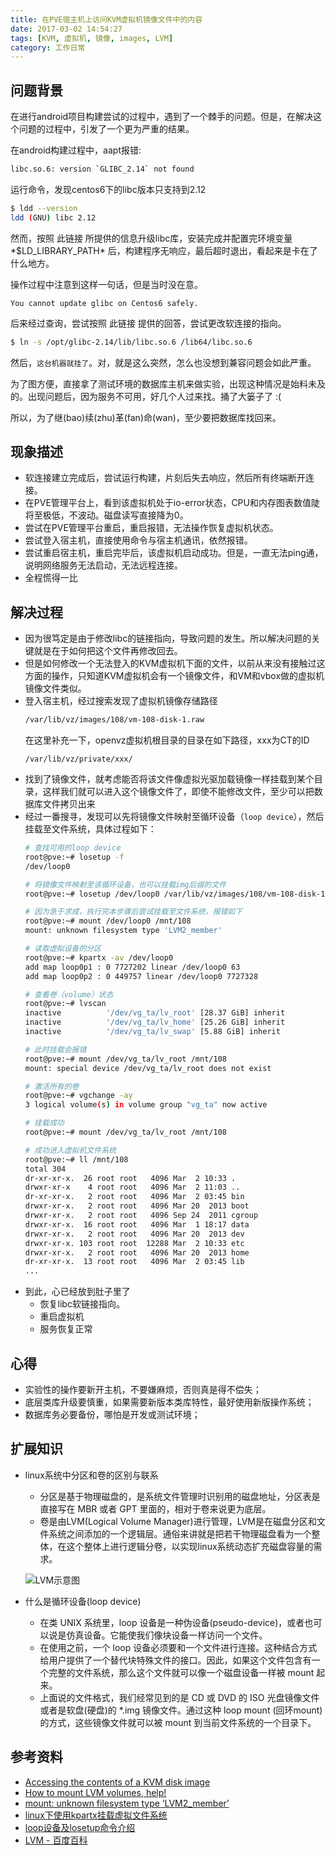 ```yaml
---
title: 在PVE宿主机上访问KVM虚拟机镜像文件中的内容
date: 2017-03-02 14:54:27
tags: [KVM, 虚拟机, 镜像, images, LVM]
category: 工作日常
---
```


## 问题背景

在进行android项目构建尝试的过程中，遇到了一个棘手的问题。但是，在解决这个问题的过程中，引发了一个更为严重的结果。

在android构建过程中，aapt报错:
``` bash
libc.so.6: version `GLIBC_2.14` not found
```

运行命令，发现centos6下的libc版本只支持到2.12

``` bash
$ ldd --version
ldd (GNU) libc 2.12
```

然而，按照 此链接 所提供的信息升级libc库，安装完成并配置完环境变量*$LD_LIBRARY_PATH* 后，构建程序无响应，最后超时退出，看起来是卡在了什么地方。

操作过程中注意到这样一句话，但是当时没在意。
```
You cannot update glibc on Centos6 safely. 
```

后来经过查询，尝试按照 此链接 提供的回答，尝试更改软连接的指向。
``` bash
$ ln -s /opt/glibc-2.14/lib/libc.so.6 /lib64/libc.so.6
```

然后，``这台机器就挂了``。对，就是这么突然，怎么也没想到兼容问题会如此严重。

为了图方便，直接拿了测试环境的数据库主机来做实验，出现这种情况是始料未及的。出现问题后，因为服务不可用，好几个人过来找。捅了大篓子了 :(

所以，为了继(bao)续(zhu)革(fan)命(wan)，至少要把数据库找回来。

## 现象描述

- 软连接建立完成后，尝试运行构建，片刻后失去响应，然后所有终端断开连接。
- 在PVE管理平台上，看到该虚拟机处于io-error状态，CPU和内存图表数值陡将至极低，不波动。磁盘读写直接降为0。
- 尝试在PVE管理平台重启，重启报错，无法操作恢复虚拟机状态。
- 尝试登入宿主机，直接使用命令与宿主机通讯，依然报错。
- 尝试重启宿主机，重启完毕后，该虚拟机启动成功。但是，一直无法ping通，说明网络服务无法启动，无法远程连接。
- 全程慌得一比

## 解决过程

- 因为很笃定是由于修改libc的链接指向，导致问题的发生。所以解决问题的关键就是在于如何把这个文件再修改回去。
- 但是如何修改一个无法登入的KVM虚拟机下面的文件，以前从来没有接触过这方面的操作，只知道KVM虚拟机会有一个镜像文件，和VM和vbox做的虚拟机镜像文件类似。
- 登入宿主机，经过搜索发现了虚拟机镜像存储路径
    ``` bash
    /var/lib/vz/images/108/vm-108-disk-1.raw
    ```
    在这里补充一下，openvz虚拟机根目录的目录在如下路径，xxx为CT的ID
    ``` base
    /var/lib/vz/private/xxx/
    ```
- 找到了镜像文件，就考虑能否将该文件像虚拟光驱加载镜像一样挂载到某个目录，这样我们就可以进入这个镜像文件了，即使不能修改文件，至少可以把数据库文件拷贝出来
- 经过一番搜寻，发现可以先将镜像文件映射至循环设备（``loop device``），然后挂载至文件系统，具体过程如下：
    ``` bash
    # 查找可用的loop device
    root@pve:~# losetup -f
    /dev/loop0

    # 将镜像文件映射至该循环设备，也可以挂载img后缀的文件
    root@pve:~# losetup /dev/loop0 /var/lib/vz/images/108/vm-108-disk-1.raw

    # 因为急于求成，执行完本步骤后尝试挂载至文件系统，报错如下
    root@pve:~# mount /dev/loop0 /mnt/108
    mount: unknown filesystem type 'LVM2_member'

    # 读取虚拟设备的分区
    root@pve:~# kpartx -av /dev/loop0
    add map loop0p1 : 0 7727202 linear /dev/loop0 63
    add map loop0p2 : 0 449757 linear /dev/loop0 7727328

    # 查看卷（volume）状态
    root@pve:~# lvscan
    inactive          '/dev/vg_ta/lv_root' [28.37 GiB] inherit
    inactive          '/dev/vg_ta/lv_home' [25.26 GiB] inherit
    inactive          '/dev/vg_ta/lv_swap' [5.88 GiB] inherit
    
    # 此时挂载会报错
    root@pve:~# mount /dev/vg_ta/lv_root /mnt/108
    mount: special device /dev/vg_ta/lv_root does not exist
    
    # 激活所有的卷
    root@pve:~# vgchange -ay
    3 logical volume(s) in volume group "vg_ta" now active

    # 挂载成功
    root@pve:~# mount /dev/vg_ta/lv_root /mnt/108

    # 成功进入虚拟机文件系统
    root@pve:~# ll /mnt/108
    total 304
    dr-xr-xr-x.  26 root root   4096 Mar  2 10:33 .
    drwxr-xr-x    4 root root   4096 Mar  2 11:03 ..
    dr-xr-xr-x.   2 root root   4096 Mar  2 03:45 bin
    drwxr-xr-x.   2 root root   4096 Mar 20  2013 boot
    drwxr-xr-x.   2 root root   4096 Sep 24  2011 cgroup
    drwxr-xr-x.  16 root root   4096 Mar  1 18:17 data
    drwxr-xr-x.   2 root root   4096 Mar 20  2013 dev
    drwxr-xr-x. 103 root root  12288 Mar  2 10:33 etc
    drwxr-xr-x.   2 root root   4096 Mar 20  2013 home
    dr-xr-xr-x.  13 root root   4096 Mar  2 03:45 lib
    ...

    ```
- 到此，心已经放到肚子里了
    - 恢复libc软链接指向。
    - 重启虚拟机
    - 服务恢复正常

## 心得

- 实验性的操作要新开主机，不要嫌麻烦，否则真是得不偿失；
- 底层类库升级要慎重，如果需要新版本类库特性，最好使用新版操作系统；
- 数据库务必要备份，哪怕是开发或测试环境；

## 扩展知识

- linux系统中分区和卷的区别与联系
    - 分区是基于物理磁盘的，是系统文件管理时识别用的磁盘地址，分区表是直接写在 MBR 或者 GPT 里面的，相对于卷来说更为底层。
    - 卷是由LVM(Logical Volume Manager)进行管理，LVM是在磁盘分区和文件系统之间添加的一个逻辑层。通俗来讲就是把若干物理磁盘看为一个整体，在这个整体上进行逻辑分卷，以实现linux系统动态扩充磁盘容量的需求。
    
    ![LVM示意图](https://attrany.oss-cn-beijing.aliyuncs.com/notes/20190507222452.png)

- 什么是循环设备(loop device)
    - 在类 UNIX 系统里，loop 设备是一种伪设备(pseudo-device)，或者也可以说是仿真设备。它能使我们像块设备一样访问一个文件。
    - 在使用之前，一个 loop 设备必须要和一个文件进行连接。这种结合方式给用户提供了一个替代块特殊文件的接口。因此，如果这个文件包含有一个完整的文件系统，那么这个文件就可以像一个磁盘设备一样被 mount 起来。
    - 上面说的文件格式，我们经常见到的是 CD 或 DVD 的 ISO 光盘镜像文件或者是软盘(硬盘)的 *.img 镜像文件。通过这种 loop mount (回环mount)的方式，这些镜像文件就可以被 mount 到当前文件系统的一个目录下。

## 参考资料

- [Accessing the contents of a KVM disk image](http://equivocation.org/node/107)
- [How to mount LVM volumes, help!](http://www.fedoraforum.org/forum/archive/index.php/t-64964.html)
- [mount: unknown filesystem type ‘LVM2_member’](http://pissedoffadmins.com/os/mount-unknown-filesystem-type-lvm2_member.html)
- [linux下使用kpartx挂载虚拟文件系统](http://www.cnblogs.com/Jer-/p/3330128.html)
- [loop设备及losetup命令介绍](http://blog.csdn.net/ustc_dylan/article/details/6878252)
- [LVM - 百度百科](http://baike.baidu.com/item/LVM)